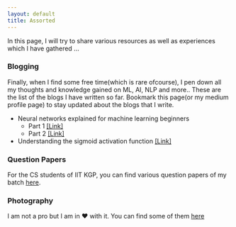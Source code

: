 ```yaml
---
layout: default
title: Assorted
---
```

In this page, I will try to share various resources as well as experiences which I have gathered ...
### Blogging
Finally, when I find some free time(which is rare ofcourse), I pen down all my thoughts and knowledge gained on ML, AI, NLP and more.. These are the list of the blogs I have written so far. Bookmark this page(or my medium profile page) to stay updated about the blogs that I write.  
* Neural networks explained for machine learning beginners
  * Part 1 [\[Link\]](https://medium.com/@randomthingsinshort/neural-networks-explained-for-machine-learning-beginners-cff7e4c7fc5c)
  * Part 2 [\[Link\]](https://medium.com/@randomthingsinshort/neural-networks-explained-for-machine-learning-beginners-b2acc4d24a95)
* Understanding the sigmoid activation function [\[Link\]](https://medium.com/@randomthingsinshort/understanding-the-learning-of-sigmoid-activations-in-a-neural-network-2e1b2fc27db7)

### Question Papers
For the CS students of IIT KGP, you can find various question papers of my batch [here](https://drive.google.com/open?id=119-uZHP9iX56l1MbTCnPceoVJtizJFDK).

### Photography
I am not a pro but I am in ❤️ with it. You can find some of them [here](/gallery/) 
